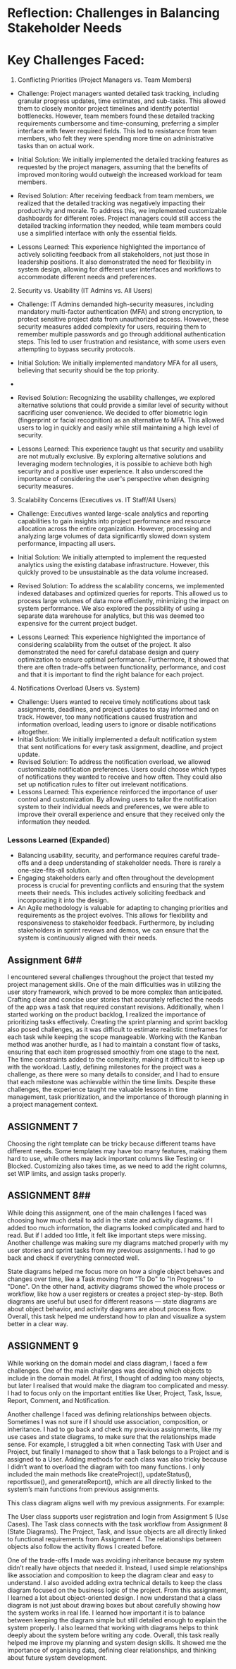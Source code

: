 # Reflection: Challenges in Balancing Stakeholder Needs

# Key Challenges Faced:

1. Conflicting Priorities (Project Managers vs. Team Members)

- Challenge: Project managers wanted detailed task tracking, including granular progress updates, time estimates, and sub-tasks. This allowed them to closely monitor project timelines and identify potential bottlenecks. However, team members found these detailed tracking requirements cumbersome and time-consuming, preferring a simpler interface with fewer required fields. This led to resistance from team members, who felt they were spending more time on administrative tasks than on actual work.
  
- Initial Solution: We initially implemented the detailed tracking features as requested by the project managers, assuming that the benefits of improved monitoring would outweigh the increased workload for team members.
  
-  Revised Solution:  After receiving feedback from team members, we realized that the detailed tracking was negatively impacting their productivity and morale. To address this, we implemented customizable dashboards for different roles. Project managers could still access the detailed tracking information they needed, while team members could use a simplified interface with only the essential fields.
  
-   Lessons Learned: This experience highlighted the importance of actively soliciting feedback from all stakeholders, not just those in leadership positions. It also demonstrated the need for flexibility in system design, allowing for different user interfaces and workflows to accommodate different needs and preferences.

2. Security vs. Usability (IT Admins vs. All Users)

- Challenge: IT Admins demanded high-security measures, including mandatory multi-factor authentication (MFA) and strong encryption, to protect sensitive project data from unauthorized access. However, these security measures added complexity for users, requiring them to remember multiple passwords and go through additional authentication steps. This led to user frustration and resistance, with some users even attempting to bypass security protocols.
  
-   Initial Solution: We initially implemented mandatory MFA for all users, believing that security should be the top priority.
- 
-  Revised Solution: Recognizing the usability challenges, we explored alternative solutions that could provide a similar level of security without sacrificing user convenience. We decided to offer biometric login (fingerprint or facial recognition) as an alternative to MFA. This allowed users to log in quickly and easily while still maintaining a high level of security.
  
  -  Lessons Learned: This experience taught us that security and usability are not mutually exclusive. By exploring alternative solutions and leveraging modern technologies, it is possible to achieve both high security and a positive user experience. It also underscored the importance of considering the user's perspective when designing security measures.

3. Scalability Concerns (Executives vs. IT Staff/All Users)

- Challenge: Executives wanted large-scale analytics and reporting capabilities to gain insights into project performance and resource allocation across the entire organization. However, processing and analyzing large volumes of data significantly slowed down system performance, impacting all users.
  
-   Initial Solution: We initially attempted to implement the requested analytics using the existing database infrastructure. However, this quickly proved to be unsustainable as the data volume increased.
  
-   Revised Solution: To address the scalability concerns, we implemented indexed databases and optimized queries for reports. This allowed us to process large volumes of data more efficiently, minimizing the impact on system performance. We also explored the possibility of using a separate data warehouse for analytics, but this was deemed too expensive for the current project budget.
  
-   Lessons Learned: This experience highlighted the importance of considering scalability from the outset of the project. It also demonstrated the need for careful database design and query optimization to ensure optimal performance. Furthermore, it showed that there are often trade-offs between functionality, performance, and cost and that it is important to find the right balance for each project.

4. Notifications Overload (Users vs. System)

-   Challenge: Users wanted to receive timely notifications about task assignments, deadlines, and project updates to stay informed and on track. However, too many notifications caused frustration and information overload, leading users to ignore or disable notifications altogether.
-  Initial Solution: We initially implemented a default notification system that sent notifications for every task assignment, deadline, and project update.
-  Revised Solution: To address the notification overload, we allowed customizable notification preferences. Users could choose which types of notifications they wanted to receive and how often. They could also set up notification rules to filter out irrelevant notifications.
-   Lessons Learned: This experience reinforced the importance of user control and customization. By allowing users to tailor the notification system to their individual needs and preferences, we were able to improve their overall experience and ensure that they received only the information they needed.

### Lessons Learned (Expanded)

- Balancing usability, security, and performance requires careful trade-offs and a deep understanding of stakeholder needs. There is rarely a one-size-fits-all solution.
-  Engaging stakeholders early and often throughout the development process is crucial for preventing conflicts and ensuring that the system meets their needs. This includes actively soliciting feedback and incorporating it into the design.
- An Agile methodology is valuable for adapting to changing priorities and requirements as the project evolves. This allows for flexibility and responsiveness to stakeholder feedback. Furthermore, by including stakeholders in sprint reviews and demos, we can ensure that the system is continuously aligned with their needs.


## Assignment 6##

I encountered several challenges throughout the project that tested my project management skills. One of the main difficulties was in utilizing the user story framework, which proved to be more complex than anticipated. Crafting clear and concise user stories that accurately reflected the needs of the app was a task that required constant revisions. Additionally, when I started working on the product backlog, I realized the importance of prioritizing tasks effectively. Creating the sprint planning and sprint backlog also posed challenges, as it was difficult to estimate realistic timeframes for each task while keeping the scope manageable. Working with the Kanban method was another hurdle, as I had to maintain a constant flow of tasks, ensuring that each item progressed smoothly from one stage to the next. The time constraints added to the complexity, making it difficult to keep up with the workload. Lastly, defining milestones for the project was a challenge, as there were so many details to consider, and I had to ensure that each milestone was achievable within the time limits. Despite these challenges, the experience taught me valuable lessons in time management, task prioritization, and the importance of thorough planning in a project management context.

## ASSIGNMENT 7 ##
Choosing the right template can be tricky because different teams have different needs. Some templates may have too many features, making them hard to use, while others may lack important columns like Testing or Blocked. Customizing also takes time, as we need to add the right columns, set WIP limits, and assign tasks properly.

## ASSIGNMENT 8##

While doing this assignment, one of the main challenges I faced was choosing how much detail to add in the state and activity diagrams. If I added too much information, the diagrams looked complicated and hard to read. But if I added too little, it felt like important steps were missing. Another challenge was making sure my diagrams matched properly with my user stories and sprint tasks from my previous assignments. I had to go back and check if everything connected well.

State diagrams helped me focus more on how a single object behaves and changes over time, like a Task moving from "To Do" to "In Progress" to "Done". On the other hand, activity diagrams showed the whole process or workflow, like how a user registers or creates a project step-by-step. Both diagrams are useful but used for different reasons — state diagrams are about object behavior, and activity diagrams are about process flow. Overall, this task helped me understand how to plan and visualize a system better in a clear way.

## ASSIGNMENT 9 ##
While working on the domain model and class diagram, I faced a few challenges. One of the main challenges was deciding which objects to include in the domain model. At first, I thought of adding too many objects, but later I realised that would make the diagram too complicated and messy. I had to focus only on the important entities like User, Project, Task, Issue, Report, Comment, and Notification.

Another challenge I faced was defining relationships between objects. Sometimes I was not sure if I should use association, composition, or inheritance. I had to go back and check my previous assignments, like my use cases and state diagrams, to make sure that the relationships made sense. For example, I struggled a bit when connecting Task with User and Project, but finally I managed to show that a Task belongs to a Project and is assigned to a User.
Adding methods for each class was also tricky because I didn’t want to overload the diagram with too many functions. I only included the main methods like createProject(), updateStatus(), reportIssue(), and generateReport(), which are all directly linked to the system’s main functions from previous assignments.

This class diagram aligns well with my previous assignments. For example:

The User class supports user registration and login from Assignment 5 (Use Cases).
The Task class connects with the task workflow from Assignment 8 (State Diagrams).
The Project, Task, and Issue objects are all directly linked to functional requirements from Assignment 4.
The relationships between objects also follow the activity flows I created before.

One of the trade-offs I made was avoiding inheritance because my system didn’t really have objects that needed it. Instead, I used simple relationships like association and composition to keep the diagram clear and easy to understand. I also avoided adding extra technical details to keep the class diagram focused on the business logic of the project.
From this assignment, I learned a lot about object-oriented design. I now understand that a class diagram is not just about drawing boxes but about carefully showing how the system works in real life. I learned how important it is to balance between keeping the diagram simple but still detailed enough to explain the system properly. I also learned that working with diagrams helps to think deeply about the system before writing any code. Overall, this task really helped me improve my planning and system design skills. It showed me the importance of organising data, defining clear relationships, and thinking about future system development.
